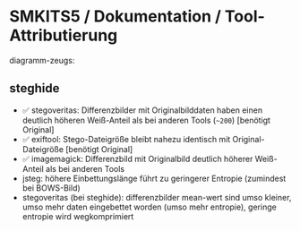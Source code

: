 # SMKITS5 / Dokumentation / Tool-Attributierung

diagramm-zeugs:
## steghide
- ✅ stegoveritas: Differenzbilder mit Originalbilddaten haben einen deutlich höheren Weiß-Anteil als bei anderen Tools (`~200`) [benötigt Original]
- ✅ exiftool: Stego-Dateigröße bleibt nahezu identisch mit Original-Dateigröße [benötigt Original]
- ✅ imagemagick: Differenzbild mit Originalbild deutlich höherer Weiß-Anteil als bei anderen Tools
- jsteg: höhere Einbettungslänge führt zu geringerer Entropie (zumindest bei BOWS-Bild)
- stegoveritas (bei steghide): differenzbilder mean-wert sind umso kleiner, umso mehr daten eingebettet worden (umso mehr entropie), geringe entropie wird wegkomprimiert
